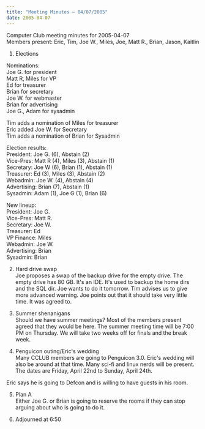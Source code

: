 ```yaml
---
title: "Meeting Minutes – 04/07/2005"
date: 2005-04-07
---
```

Computer Club meeting minutes for 2005-04-07<br>
Members present: Eric, Tim, Joe W., Miles, Joe, Matt R., Brian, Jason, Kaitlin<p>

1) Elections<br>

Nominations:<br>
 Joe G. for president<br>
 Matt R, Miles for VP<br>
 Ed for treasurer<br>
 Brian for secretary<br>
 Joe W. for webmaster<br>
 Brian for advertising<br>
 Joe G., Adam for sysadmin<p>

 Tim adds a nomination of Miles for treasurer<br>
 Eric added Joe W. for Secretary<br> 
 Tim adds a nomination of Brian for Sysadmin<p>
 
Election results:<br>
President: Joe G. (6), Abstain (2)<br>
Vice-Pres: Matt R (4), Miles (3), Abstain (1)<br>
Secretary: Joe W (6), Brian (1), Abstain (1)<br>
Treasurer: Ed (3), Miles (3), Abstain (2)<br>
Webadmin: Joe W. (4), Abstain (4)<br>
Advertising: Brian (7), Abstain (1)<br>
Sysadmin: Adam (1), Joe G (1), Brian (6)<p>

New lineup:<br>
President: Joe G.<br>
Vice-Pres: Matt R.<br>
Secretary: Joe W.<br>
Treasurer: Ed<br>
VP Finance: Miles<br>
Webadmin: Joe W.<br>
Advertising: Brian<br>
Sysadmin: Brian<p>

2) Hard drive swap<br>
Joe proposes a swap of the backup drive for the empty drive.  The empty drive
has 80 GB.  It's an IDE.  It's used to backup the home dirs and the SQL dir.
Joe wants to do it tomorrow.  Tim advises us to give more advanced warning.
Joe points out that it should take very little time.  It was agreed to.<p>

3) Summer shenanigans<br>
Should we have summer meetings?  Most of the members present agreed that they
would be here.  The summer meeting time will be 7:00 PM on Thursday. We will
take two weeks off for finals and the break week.<br>

4) Penguicon outing/Eric's wedding<br>
Many CCLUB members are going to Penguicon 3.0.  Eric's wedding will also be
around at that time.  Many sci-fi and linux nerds will be present.  The dates
are Friday, April 22nd to Sunday, April 24th. <p>

Eric says he is going to Defcon and is willing to have guests in his room.<p>

5) Plan A<br>
Either Joe G. or Brian is going to reserve the rooms if they can stop arguing
about who is going to do it.<p>

6) Adjourned at 6:50

